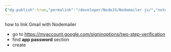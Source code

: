 ```yaml
---
{"dg-publish":true,"permalink":"/developer/NodeJS/Nodemailer js/","noteIcon":""}
---
```


how to link Gmail with Nodemailer

- go to https://myaccount.google.com/signinoptions/two-step-verification
- find **app password** section
- create 
